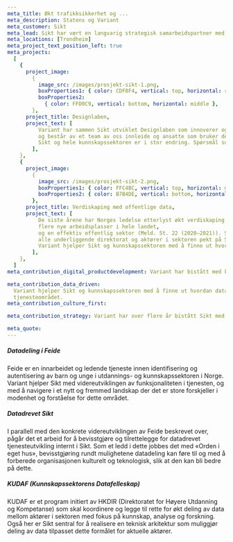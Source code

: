 ```yaml
---
meta_title: Økt trafikksikkerhet og ...
meta_description: Statens og Variant
meta_customer: Sikt
meta_lead: Sikt har vært en langvarig strategisk samarbeidspartner med Variant. Vi har gjennom ulike initiativ over flere år jobbet med strategisk utvikling av nye tjenester og moderne teknologiplattformer, og vi har sammen jobbet med organisasjonsutvikling og kulturbygging for at Sikt skal være rigget for fremtidens behov.
meta_locations: [Trondheim]
meta_project_text_position_left: true
meta_projects:
  [
    {
      project_image:
        {
          image_src: /images/prosjekt-sikt-1.png,
          boxProperties1: { color: CDF8F4, vertical: top, horizontal: right },
          boxProperties2:
            { color: FFD0C9, vertical: bottom, horizontal: middle },
        },
      project_title: Designlaben,
      project_text: [
          Variant har sammen Sikt utviklet Designlaben som innoverer og utvikler nye tjenester for fremtidens studenter og forskere. Designlaben er Sikts innovasjonssatsing hvor brukeren står i sentrum,
          og består av et team av oss innleide og ansatte som bruker designmetodikk til å løse komplekse utfordringer.
          Sikt og hele kunnskapssektoren er i stor endring. Spørsmål som hvordan studenter lærer best og hvordan undervisning bør foregå er noe som Sikt og sektoren må finne ut av. Det stilles økt krav til innsikt i brukerens hverdag. Det er også økt behov for innovasjon og nye tjenestetilbud for å møte fremtidens undervisnings-og forskersituasjon. For å løse dette er det viktig at det interne maskineriet fungerer godt. Designlaben utvikler interne og eksterne arbeidsprosesser og tjenester for å sikre både fornøyde ansatte og kunder.,
        ],
    },
    {
      project_image:
        {
          image_src: /images/prosjekt-sikt-2.png,
          boxProperties1: { color: FFC4BC, vertical: top, horizontal: middle },
          boxProperties2: { color: B7B4DE, vertical: bottom, horizontal: left },
        },
      project_title: Verdiskaping med offentlige data,
      project_text: [
          De siste årene har Norges ledelse etterlyst økt verdiskaping med offentlige data som ressurs. Regjeringen vil at Norge skal utnytte mulighetene som ligger i data til økt verdiskaping,
          flere nye arbeidsplasser i hele landet,
          og en effektiv offentlig sektor (Meld. St. 22 (2020–2021)). Som svar på dette har Kunnskapsdepartementet,
          alle underliggende direktorat og aktører i sektoren pekt på Sikt som en viktig tilrettelegger for at dette skal skje.
          Variant hjelper Sikt og kunnskapssektoren med å finne ut hvordan data kan tilgjengeliggjøres og gi verdi gjennom flere ulike initiativ,
        ],
    },
  ]
meta_contribution_digital_productdevelopment: Variant har bistått med kompetanse på design og frontendutvikling over flere år. I tillegg til å bidra med innovasjon og utvikling av nye løsninger, har det vært mye fokus på blant annet testing, universell utforming og flerspråklig støtte.

meta_contribution_data_driven:
  Variant hjelper Sikt og kunnskapssektoren med å finne ut hvordan data kan tilgjengeliggjøres og gi verdi. Initiativene er en oppfordring til at sektoren blir mer datadrevet, og drar nytte av den dataen som produseres, både for å utvikle egne tjenester og forskning.
  tjenesteområdet.
meta_contribution_culture_first:

meta_contribution_strategy: Variant har over flere år bistått Sikt med strategisk utvikling, både på organisatorisk nivå og med utvikling av både selskapsstrategier og tjenestestrategier. Vi har implementert strategisk design som verktøy for å jobbe smidig og iterativt med strategi. Vi har innført og fasilitert metoder som utvikler strategi på en inkluderende måte. I dette arbeidet anvender vi egenutviklede modeller som forenkler og visualiserer strategier, med formål å bygge eierskap og motivasjon for alle ansatte.

meta_quote:
---
```


##### Datadeling i Feide

Feide er en innarbeidet og ledende tjeneste innen identifisering og autentisering av barn og unge i utdannings- og kunnskapssektoren i Norge. Variant hjelper Sikt med videreutviklingen av funksjonaliteten i tjenesten, og med å navigere i et nytt og fremmed landskap der det er store forskjeller i modenhet og forståelse for dette området.

##### Datadrevet Sikt

I parallell med den konkrete videreutviklingen av Feide beskrevet over, pågår det et arbeid for å bevisstgjøre og tilrettelegge for datadrevet tjenesteutvikling internt i Sikt. Som et ledd i dette jobbes det med «Orden i eget hus», bevisstgjøring rundt mulighetene datadeling kan føre til og med å forberede organisasjonen kulturelt og teknologisk, slik at den kan bli bedre på dette.

##### KUDAF (Kunnskapssektorens Datafelleskap)

KUDAF er et program initiert av HKDIR (Direktoratet for Høyere Utdanning og Kompetanse) som skal koordinere og legge til rette for økt deling av data mellom aktører i sektoren med fokus på kunnskap, analyse og forskning. Også her er Sikt sentral for å realisere en teknisk arkitektur som muliggjør deling av data tilpasset dette formålet for aktuelle aktører.
